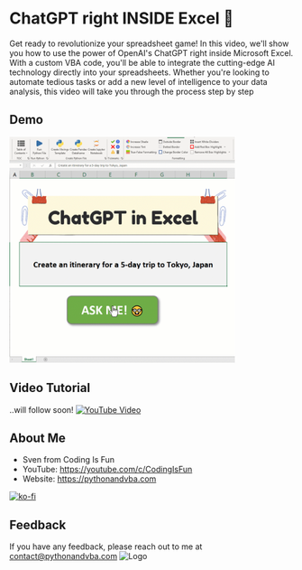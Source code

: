 # ChatGPT right INSIDE Excel 🤯
Get ready to revolutionize your spreadsheet game! In this video, we'll show you how to use the power of OpenAI's ChatGPT right inside Microsoft Excel. With a custom VBA code, you'll be able to integrate the cutting-edge AI technology directly into your spreadsheets. Whether you're looking to automate tedious tasks or add a new level of intelligence to your data analysis, this video will take you through the process step by step

## Demo
<img src="Demo_ChatGPT.gif" width="400" alt="Demo ChatGPT">

## Video Tutorial
..will follow soon!
[![YouTube Video](https://img.youtube.com/vi/XXX/0.jpg)](https://youtu.be/XXX)


## About Me
- Sven from Coding Is Fun
- YouTube: https://youtube.com/c/CodingIsFun
- Website: https://pythonandvba.com

[![ko-fi](https://ko-fi.com/img/githubbutton_sm.svg)](https://ko-fi.com/X7X47Q0EG)

## Feedback
If you have any feedback, please reach out to me at contact@pythonandvba.com
![Logo](https://www.pythonandvba.com/banner-img)
